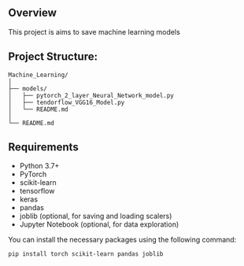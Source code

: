 ## Overview
This project is aims to save machine learning models

## Project Structure:

```plaintext
Machine_Learning/
│
├── models/
│   ├── pytorch_2_layer_Neural_Network_model.py         	 
│   ├── tendorflow_VGG16_Model.py    
│   └── README.md             	 
│
└── README.md  
```

## Requirements

- Python 3.7+
- PyTorch
- scikit-learn
- tensorflow
- keras
- pandas
- joblib (optional, for saving and loading scalers)
- Jupyter Notebook (optional, for data exploration)

You can install the necessary packages using the following command:

```bash
pip install torch scikit-learn pandas joblib
```


